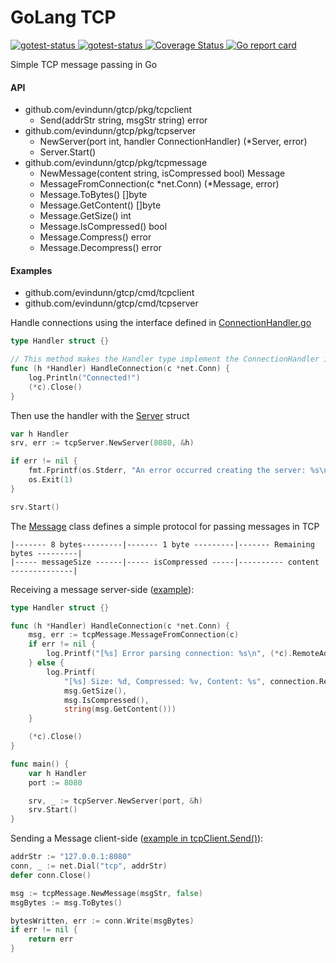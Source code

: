 # GoLang TCP

<a href="https://github.com/evindunn/gtcp/actions?query=workflow%3ABuild" target="_blank">
  <img type="image/svg" alt="gotest-status" src="https://github.com/evindunn/gtcp/workflows/Build/badge.svg">
</a>

<a href="https://github.com/evindunn/gtcp/actions?query=workflow%3ATest" target="_blank">
  <img type="image/svg" alt="gotest-status" src="https://github.com/evindunn/gtcp/workflows/Test/badge.svg">
</a>

<a href='https://coveralls.io/github/evindunn/gtcp?branch=master' target="_blank">
  <img src='https://coveralls.io/repos/github/evindunn/gtcp/badge.svg?branch=master&service=github' alt='Coverage Status' />
</a>

<a href="https://goreportcard.com/report/github.com/evindunn/gtcp" target="_blank">
  <img src="https://goreportcard.com/badge/github.com/evindunn/gtcp" alt="Go report card"/>
</a>

Simple TCP message passing in Go

#### API
- github.com/evindunn/gtcp/pkg/tcpclient
  - Send(addrStr string, msgStr string) error
- github.com/evindunn/gtcp/pkg/tcpserver
  - NewServer(port int, handler ConnectionHandler) (*Server, error)
  - Server.Start()
- github.com/evindunn/gtcp/pkg/tcpmessage
  - NewMessage(content string, isCompressed bool) Message
  - MessageFromConnection(c *net.Conn) (*Message, error)
  - Message.ToBytes() []byte
  - Message.GetContent() []byte
  - Message.GetSize() int
  - Message.IsCompressed() bool
  - Message.Compress() error
  - Message.Decompress() error
  
#### Examples
- github.com/evindunn/gtcp/cmd/tcpclient
- github.com/evindunn/gtcp/cmd/tcpserver

Handle connections using the interface defined in [ConnectionHandler.go](pkg/tcpserver/ConnectionHandler.go)
```go
type Handler struct {}

// This method makes the Handler type implement the ConnectionHandler interface
func (h *Handler) HandleConnection(c *net.Conn) {
    log.Println("Connected!")
    (*c).Close()
}
```

Then use the handler with the [Server](pkg/tcpserver/Server.go) struct
```go
var h Handler
srv, err := tcpServer.NewServer(8080, &h)

if err != nil {
    fmt.Fprintf(os.Stderr, "An error occurred creating the server: %s\n", err)
    os.Exit(1)
}

srv.Start()
```

The [Message](pkg/tcpserver/Server.go) class defines a simple protocol for passing messages in TCP
```text
|------- 8 bytes---------|------- 1 byte ---------|------- Remaining bytes ---------|
|----- messageSize ------|----- isCompressed -----|---------- content --------------|
```

Receiving a message server-side ([example](cmd/tcpserver/main.go)):
```go
type Handler struct {}

func (h *Handler) HandleConnection(c *net.Conn) {
	msg, err := tcpMessage.MessageFromConnection(c)
	if err != nil {
		log.Printf("[%s] Error parsing connection: %s\n", (*c).RemoteAddr().String(), err)
	} else {
        log.Printf(
            "[%s] Size: %d, Compressed: %v, Content: %s", connection.RemoteAddr().String(),
            msg.GetSize(),
            msg.IsCompressed(),
            string(msg.GetContent()))
    }

    (*c).Close()
}

func main() {
    var h Handler
    port := 8080

    srv, _ := tcpServer.NewServer(port, &h)
    srv.Start()
}
```

Sending a Message client-side ([example in tcpClient.Send()](pkg/tcpclient/Client.go)):
```go
addrStr := "127.0.0.1:8080"
conn, _ := net.Dial("tcp", addrStr)
defer conn.Close()

msg := tcpMessage.NewMessage(msgStr, false)
msgBytes := msg.ToBytes()

bytesWritten, err := conn.Write(msgBytes)
if err != nil {
    return err
}
```